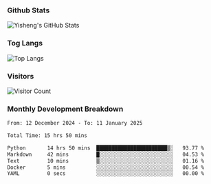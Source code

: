 ### Github Stats
![Yisheng's GitHub Stats](https://github-readme-stats-9qabuvhk1-gongyisheng.vercel.app/api?username=gongyisheng&count_private=true&show_icons=true)
### Tog Langs
![Top Langs](https://github-readme-stats-9qabuvhk1-gongyisheng.vercel.app/api/top-langs/?username=gongyisheng&layout=compact)
### Visitors
![Visitor Count](https://profile-counter.glitch.me/gongyisheng/count.svg)
### Monthly Development Breakdown
<!--START_SECTION:waka-->

```txt
From: 12 December 2024 - To: 11 January 2025

Total Time: 15 hrs 50 mins

Python       14 hrs 50 mins  ███████████████████████▒░   93.77 %
Markdown     42 mins         █░░░░░░░░░░░░░░░░░░░░░░░░   04.53 %
Text         10 mins         ▒░░░░░░░░░░░░░░░░░░░░░░░░   01.16 %
Docker       5 mins          ░░░░░░░░░░░░░░░░░░░░░░░░░   00.54 %
YAML         0 secs          ░░░░░░░░░░░░░░░░░░░░░░░░░   00.00 %
```

<!--END_SECTION:waka-->
